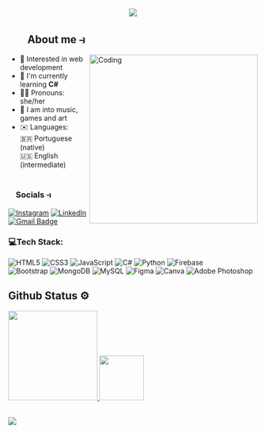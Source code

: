 <h1 align="center">
  <a href="https://git.io/typing-svg">
    <img src="https://readme-typing-svg.herokuapp.com?font=Poppins&weight=500&size=21&pause=100&color=41B883&center=true&width=435&lines=Hey+There!+👋🏻;I'm+Alis!;Welcome+to+my+hubspace!;&center=true&size=25">
  </a>
</h1>

 ## ㅤﾠAbout me ⥽
<img align="right" alt="Coding" width="340" src="https://cdn.dribbble.com/users/1643824/screenshots/3763349/shot1.gif">

  - 💭 Interested in web development<br>
  - 🌱  I'm currently learning **C#**<br>
  - 🏳‍🌈 Pronouns: she/her<br>
  - 🍵 I am into music, games and art<br>
  - ✉️ Languages:<br>🇧🇷 Portuguese (native)<br>🇺🇸 English (intermediate)<br>
# 
### ﾠSocials ⥽
[![Instagram](https://img.shields.io/badge/Instagram-%23E4405F.svg?style=flat-square&logo=Instagram&logoColor=white)](https://instagram.com/https://www.instagram.com/amortedoelfo/) [![LinkedIn](https://img.shields.io/badge/LinkedIn-%230077B5.svg?style=flat-square&logo=linkedin&logoColor=white)](https://linkedin.com/in/https://www.linkedin.com/in/alice-moreira-0a9277258/) [![Gmail Badge](https://img.shields.io/badge/-Gmail-c14438?style=flat-square&logo=Gmail&logoColor=white&link=mailto:alice.ayresm@gmail.com)](mailto:alice.ayresm@gmail.com)
<br>

### 💻Tech Stack:
![HTML5](https://img.shields.io/badge/html5-%23E34F26.svg?style=flat-square&logo=html5&logoColor=white) ![CSS3](https://img.shields.io/badge/css3-%231572B6.svg?style=flat-square&logo=css3&logoColor=white) ![JavaScript](https://img.shields.io/badge/javascript-%23323330.svg?style=flat-square&logo=javascript&logoColor=%23F7DF1E)  ![C#](https://img.shields.io/badge/c%23-%23239120.svg?style=flat-square&logo=c-sharp&logoColor=white) ![Python](https://img.shields.io/badge/python-3670A0?style=flat-square&logo=python&logoColor=ffdd54) ![Firebase](https://img.shields.io/badge/firebase-%23039BE5.svg?style=flat-square&logo=firebase) <br> ![Bootstrap](https://img.shields.io/badge/bootstrap-%23563D7C.svg?style=flat-square&logo=bootstrap&logoColor=white) ![MongoDB](https://img.shields.io/badge/MongoDB-%234ea94b.svg?style=flat-square&logo=mongodb&logoColor=white) ![MySQL](https://img.shields.io/badge/mysql-%2300f.svg?style=flat-square&logo=mysql&logoColor=white) 	![Figma](https://img.shields.io/badge/figma-%23F24E1E.svg?style=flat-square&logo=figma&logoColor=white) ![Canva](https://img.shields.io/badge/Canva-%2300C4CC.svg?style=flat-square&logo=Canva&logoColor=white) ![Adobe Photoshop](https://img.shields.io/badge/adobephotoshop-%2331A8FF.svg?style=flat-square&logo=adobephotoshop&logoColor=white)
<br>

##
## **Github Status** ⚙
<div align="">
  <a href="https://github.com/IzaacBaptista">
 <img height="180em" src="https://github-readme-stats.vercel.app/api?username=alismoreira&theme=vue&hide_border=false&include_all_commits=false&count_private=false"/>
  <img height="90em" src="https://github-readme-stats.vercel.app/api/top-langs/?username=alismoreira&theme=vue&hide_border=false&include_all_commits=false&count_private=false&layout=compact"/>
</div>
<br>

[![](https://visitcount.itsvg.in/api?id=alismoreira&icon=9&color=3)](https://visitcount.itsvg.in)


